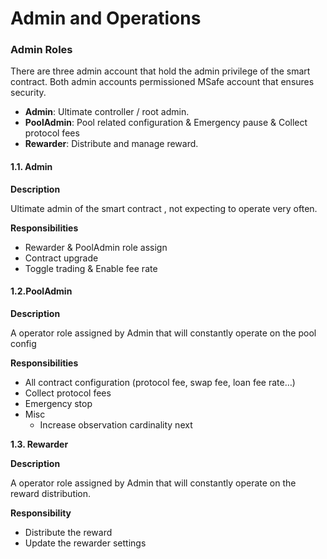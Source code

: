 # Admin and Operations

### Admin Roles

There are three admin account that hold the admin privilege of the smart contract. Both admin accounts permissioned MSafe account that ensures security.

* **Admin**: Ultimate controller / root admin.
* **PoolAdmin**: Pool related configuration & Emergency pause & Collect protocol fees
* **Rewarder**: Distribute and manage reward.

#### **1.1. Admin**

**Description**

Ultimate admin of the smart contract , not expecting to operate very often.

**Responsibilities**

* Rewarder & PoolAdmin role assign
* Contract upgrade
* Toggle trading & Enable fee rate

#### 1.2.PoolAdmin

**Description**

A operator role assigned by Admin that will constantly operate on the pool config

**Responsibilities**

* All contract configuration (protocol fee, swap fee, loan fee rate…)
* Collect protocol fees
* Emergency stop
* Misc
  * Increase observation cardinality next

**1.3. Rewarder**

**Description**

A operator role assigned by Admin that will constantly operate on the reward distribution.

**Responsibility**

* Distribute the reward
* Update the rewarder settings
